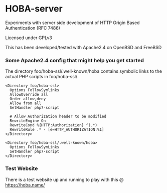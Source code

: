 # HOBA-server
Experiments with server side development of HTTP Origin Based Authentication (RFC 7486)

Licensed under GPLv3

This has been developed/tested with Apache2.4 on OpenBSD and FreeBSD

### Some Apache2.4 config that might help you get started
The directory foo/hoba-ssl/.well-known/hoba contains symbolic links to the actual PHP scripts in foo/hoba-ssl/

```
<Directory foo/hoba-ssl>
  Options FollowSymlinks
  AllowOverride all
  Order allow,deny
  Allow from all
  SetHandler php7-script 

  # Allow Authorization header to be modified
  RewriteEngine On
  RewriteCond %{HTTP:Authorization} ^(.*)
  RewriteRule .* - [e=HTTP_AUTHORIZATION:%1]
</Directory>

<Directory foo/hoba-ssl/.well-known/hoba>
  Options FollowSymLinks
  SetHandler php7-script 
</Directory>
```

### Test Website
There is a test website up and running to play with this @ https://hoba.name/

